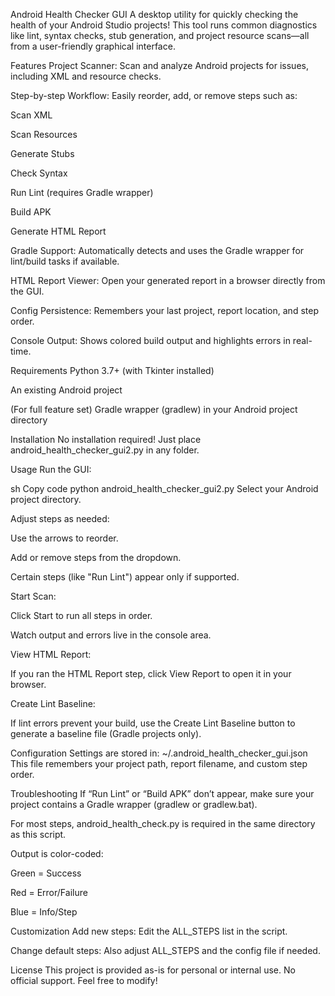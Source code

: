 Android Health Checker GUI
A desktop utility for quickly checking the health of your Android Studio projects!
This tool runs common diagnostics like lint, syntax checks, stub generation, and project resource scans—all from a user-friendly graphical interface.

Features
Project Scanner:
Scan and analyze Android projects for issues, including XML and resource checks.

Step-by-step Workflow:
Easily reorder, add, or remove steps such as:

Scan XML

Scan Resources

Generate Stubs

Check Syntax

Run Lint (requires Gradle wrapper)

Build APK

Generate HTML Report

Gradle Support:
Automatically detects and uses the Gradle wrapper for lint/build tasks if available.

HTML Report Viewer:
Open your generated report in a browser directly from the GUI.

Config Persistence:
Remembers your last project, report location, and step order.

Console Output:
Shows colored build output and highlights errors in real-time.

Requirements
Python 3.7+ (with Tkinter installed)

An existing Android project

(For full feature set) Gradle wrapper (gradlew) in your Android project directory

Installation
No installation required!
Just place android_health_checker_gui2.py in any folder.

Usage
Run the GUI:

sh
Copy code
python android_health_checker_gui2.py
Select your Android project directory.

Adjust steps as needed:

Use the arrows to reorder.

Add or remove steps from the dropdown.

Certain steps (like "Run Lint") appear only if supported.

Start Scan:

Click Start to run all steps in order.

Watch output and errors live in the console area.

View HTML Report:

If you ran the HTML Report step, click View Report to open it in your browser.

Create Lint Baseline:

If lint errors prevent your build, use the Create Lint Baseline button to generate a baseline file (Gradle projects only).

Configuration
Settings are stored in:
~/.android_health_checker_gui.json
This file remembers your project path, report filename, and custom step order.

Troubleshooting
If “Run Lint” or “Build APK” don’t appear, make sure your project contains a Gradle wrapper (gradlew or gradlew.bat).

For most steps, android_health_check.py is required in the same directory as this script.

Output is color-coded:

Green = Success

Red = Error/Failure

Blue = Info/Step

Customization
Add new steps:
Edit the ALL_STEPS list in the script.

Change default steps:
Also adjust ALL_STEPS and the config file if needed.

License
This project is provided as-is for personal or internal use.
No official support.
Feel free to modify!
